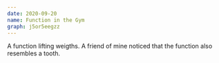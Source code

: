 ```yaml
---
date: 2020-09-20
name: Function in the Gym
graph: j5or5eegzz
---
```


A function lifting weigths. A friend of mine noticed that the function also resembles a tooth.